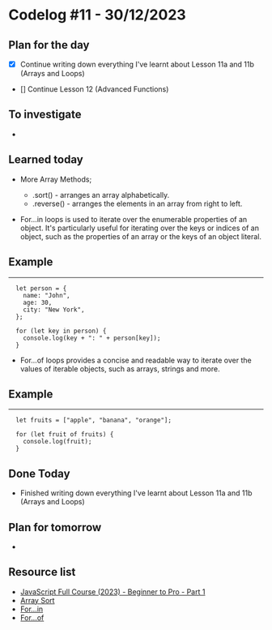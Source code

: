 # Codelog #11 - 30/12/2023



## Plan for the day
- [x] Continue writing down everything I've learnt about Lesson 11a and 11b (Arrays and Loops)
- [] Continue Lesson 12 (Advanced Functions)
 


## To investigate
-  


## Learned today
- More Array Methods;
  * .sort() - arranges an array alphabetically.
  * .reverse() - arranges the elements in an array from right to left.

- For...in loops is used to iterate over the enumerable properties of an object. It's particularly useful for iterating over the keys or indices of an object, such as the properties of an array or the keys of an object literal. 

## Example
  ---
      let person = {
        name: "John",
        age: 30,
        city: "New York",
      };

      for (let key in person) {
        console.log(key + ": " + person[key]);
      }

- For...of loops provides a concise and readable way to iterate over the values of iterable objects, such as arrays, strings and more.

## Example
---
      let fruits = ["apple", "banana", "orange"];

      for (let fruit of fruits) {
        console.log(fruit);
      }



## Done Today
- Finished writing down everything I've learnt about Lesson 11a and 11b (Arrays and Loops)



## Plan for tomorrow
- 



## Resource list
- [JavaScript Full Course (2023) - Beginner to Pro - Part 1](https://www.youtube.com/watch?v=SBmSRK3feww&list=PLghkhsW32AScslc5-k7f9A7cOFJI6gZbv&index=9)
- [Array Sort](https://www.w3schools.com/js/js_array_sort.asp)
- [For...in](https://www.w3schools.com/js/js_loop_forin.asp)
- [For...of](https://www.w3schools.com/js/js_loop_forof.asp)
